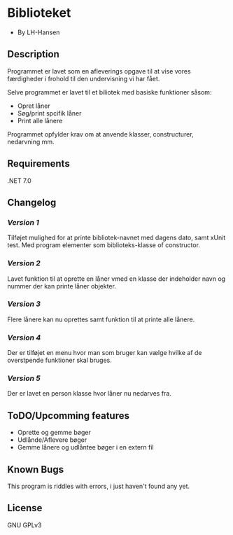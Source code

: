 # **Biblioteket**
- By LH-Hansen

##  **Description**
Programmet er lavet som en afleverings opgave til at vise vores færdigheder i frohold til den undervisning vi har fået.

Selve programmet er lavet til et biliotek med basiske funktioner såsom:
* Opret låner
* Søg/print spcifik låner
* Print alle lånere

Programmet opfylder krav om at anvende klasser, constructurer, nedarvning mm.

## **Requirements**
.NET 7.0

## **Changelog**
### *Version 1*
Tilføjet mulighed for at printe bibliotek-navnet med dagens dato, samt xUnit test. Med program elementer som biblioteks-klasse of constructor.
### *Version 2*
Lavet funktion til at oprette en låner vmed en klasse der indeholder navn og nummer der kan printe låner objekter.
### *Version 3*
Flere lånere kan nu oprettes samt funktion til at printe alle lånere.
### *Version 4*
Der er tilføjet en menu hvor man som bruger kan vælge hvilke af de overstpende funktioner skal bruges.
### *Version 5*
Der er lavet en person klasse hvor låner nu nedarves fra.

## **ToDO/Upcomming features**
* Oprette og gemme bøger
* Udlånde/Aflevere bøger
*  Gemme lånere og udlåntee bøger i en extern fil

## **Known Bugs**
This program is riddles with errors, i just haven't found any yet.

## **License**
GNU GPLv3
